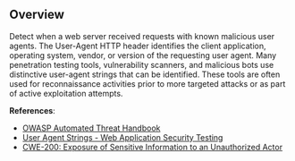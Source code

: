 ## Overview

Detect when a web server received requests with known malicious user agents. The User-Agent HTTP header identifies the client application, operating system, vendor, or version of the requesting user agent. Many penetration testing tools, vulnerability scanners, and malicious bots use distinctive user-agent strings that can be identified. These tools are often used for reconnaissance activities prior to more targeted attacks or as part of active exploitation attempts.

**References**:
- [OWASP Automated Threat Handbook](https://owasp.org/www-project-automated-threats-to-web-applications/)
- [User Agent Strings - Web Application Security Testing](https://owasp.org/www-project-web-security-testing-guide/latest/4-Web_Application_Security_Testing/01-Information_Gathering/03-Review_Webserver_Metafiles_for_Information_Leakage)
- [CWE-200: Exposure of Sensitive Information to an Unauthorized Actor](https://cwe.mitre.org/data/definitions/200.html)